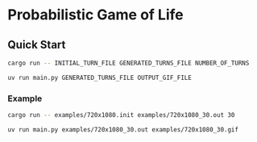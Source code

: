 
# Probabilistic Game of Life

## Quick Start

```sh
cargo run -- INITIAL_TURN_FILE GENERATED_TURNS_FILE NUMBER_OF_TURNS
```

```sh
uv run main.py GENERATED_TURNS_FILE OUTPUT_GIF_FILE
```

### Example

```sh
cargo run -- examples/720x1080.init examples/720x1080_30.out 30
```

```sh
uv run main.py examples/720x1080_30.out examples/720x1080_30.gif
```
